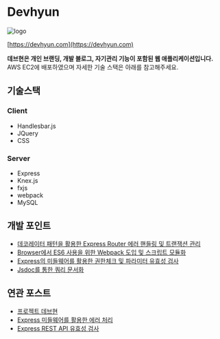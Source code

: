 # Devhyun

![logo](https://raw.githubusercontent.com/opzyra/devhyun/master/public/images/favicon.png)

[https://devhyun.com](https://devhyun.com)

**데브현은 개인 브랜딩, 개발 블로그, 자기관리 기능이 포함된 웹 애플리케이션입니다.**  
AWS EC2에 배포하였으며 자세한 기술 스택은 아래를 참고해주세요.

## 기술스택

### Client

- Handlesbar.js
- JQuery
- CSS

### Server

- Express
- Knex.js
- fxjs
- webpack
- MySQL

## 개발 포인트

- [데코레이터 패턴을 활용한 Express Router 에러 핸들링 및 트랜잭션 관리](https://github.com/opzyra/devhyun/blob/master/src/core/tx.js)
- [Browser에서 ES6 사용을 위한 Webpack 도입 및 스크립트 모듈화](https://github.com/opzyra/devhyun/blob/master/src/script/index.js)
- [Express의 미들웨어를 활용한 권한체크 및 파라미터 유효성 검사](https://github.com/opzyra/devhyun/blob/master/src/lib/validator.js)
- [Jsdoc를 통한 쿼리 문서화](https://github.com/opzyra/devhyun/blob/master/src/sql/Application.js)

## 연관 포스트

- [프로젝트 데브현](https://devhyun.com/blog/post/11)
- [Express 미들웨어를 활용한 에러 처리](https://devhyun.com/blog/post/6)
- [Express REST API 유효성 검사](https://devhyun.com/blog/post/7)
